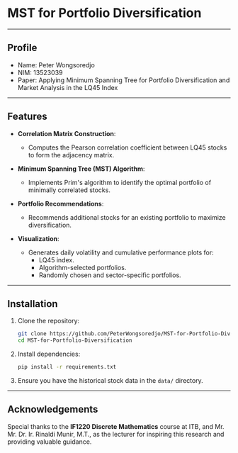 # MST for Portfolio Diversification

---

## Profile

- Name: Peter Wongsoredjo
- NIM: 13523039
- Paper: Applying Minimum Spanning Tree for Portfolio Diversification and Market Analysis in the LQ45 Index

---

## Features

- **Correlation Matrix Construction**:
  - Computes the Pearson correlation coefficient between LQ45 stocks to form the adjacency matrix.
  
- **Minimum Spanning Tree (MST) Algorithm**:
  - Implements Prim's algorithm to identify the optimal portfolio of minimally correlated stocks.

- **Portfolio Recommendations**:
  - Recommends additional stocks for an existing portfolio to maximize diversification.

- **Visualization**:
  - Generates daily volatility and cumulative performance plots for:
    - LQ45 index.
    - Algorithm-selected portfolios.
    - Randomly chosen and sector-specific portfolios.

---

## Installation

1. Clone the repository:
   ```bash
   git clone https://github.com/PeterWongsoredjo/MST-for-Portfolio-Diversification.git
   cd MST-for-Portfolio-Diversification
   ```

2. Install dependencies:
   ```bash
   pip install -r requirements.txt
   ```

3. Ensure you have the historical stock data in the `data/` directory.

---

## Acknowledgements

Special thanks to the **IF1220 Discrete Mathematics** course at ITB, and Mr. Mr. Dr. Ir. Rinaldi Munir, M.T., as the lecturer for inspiring this research and providing valuable guidance.
